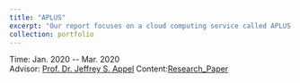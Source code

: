 ```yaml
---
title: "APLUS"
excerpt: "Our report focuses on a cloud computing service called APLUS. As a start-up, APLUS has limited funding for cloud services. For cloud services, what we desperately need. Therefore, APLUS needs cloud services that are reasonably priced and cost effective. We conducted research and comparison, found that amazon website service is cheaper than Google cloud platform. AWS and GCP have many common services, but they offer different pricing models for customers. Our research covered a number of issues related to AWS and GCP's price, value, and storage space. This study proves that our hypothesis is wrong. APLUS company play a significant role in choosing cloud service platforms." 
collection: portfolio
---
```


<i class='fas fa-calendar-alt'></i> Time: Jan. 2020 -- Mar. 2020   <br>
<i class='fas fa-address-book'></i> Advisor: [Prof. Dr. Jeffrey S. Appel](https://www.alliant.edu/faculty/jeffrey-appel)
Content:[Research_Paper](https://aliceyu68.github.io/tongjie-yu.github.io/files/APLUS_Final_Paper.pdf)
